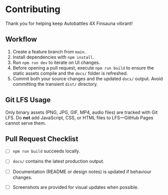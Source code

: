 # Contributing

Thank you for helping keep Autobattles 4X Finsauna vibrant!

## Workflow

1. Create a feature branch from `main`.
2. Install dependencies with `npm install`.
3. Run `npm run dev` to iterate on UI changes.
4. Before opening a pull request, execute `npm run build` to ensure the static assets compile and the `docs/` folder is refreshed.
5. Commit both your source changes and the updated `docs/` output. Avoid committing the transient `dist/` directory.

## Git LFS Usage

Only binary assets (PNG, JPG, GIF, MP4, audio files) are tracked with Git LFS. Do **not** add JavaScript, CSS, or HTML files to LFS—GitHub Pages cannot serve them.

## Pull Request Checklist

- [ ] `npm run build` succeeds locally.
- [ ] `docs/` contains the latest production output.
- [ ] Documentation (README or design notes) is updated if behaviour changes.
- [ ] Screenshots are provided for visual updates when possible.

